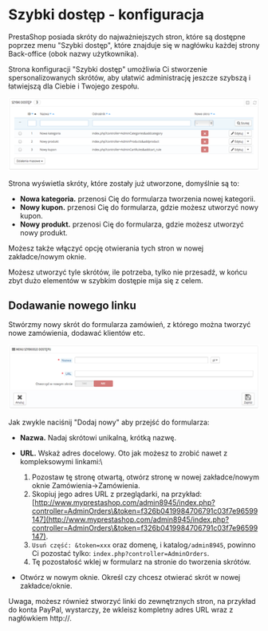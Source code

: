 # Szybki dostęp - konfiguracja

PrestaShop posiada skróty do najważniejszych stron, które są dostępne poprzez menu "Szybki dostęp", które znajduje się w nagłówku każdej strony Back-office (obok nazwy użytkownika).

Strona konfiguracji "Szybki dostęp" umożliwia Ci stworzenie spersonalizowanych skrótów, aby ułatwić administrację jeszcze szybszą i łatwiejszą dla Ciebie i Twojego zespołu.

![](../../../.gitbook/assets/30245460.png)

Strona wyświetla skróty, które zostały już utworzone, domyślnie są to:

* **Nowa kategoria.** przenosi Cię do formularza tworzenia nowej kategorii.
* **Nowy kupon.** przenosi Cię do formularza, gdzie możesz utworzyć nowy kupon.
* **Nowy produkt.** przenosi Cię do formularza, gdzie możesz utworzyć nowy produkt.

Możesz także włączyć opcję otwierania tych stron w nowej zakładce/nowym oknie.

Możesz utworzyć tyle skrótów, ile potrzeba, tylko nie przesadź, w końcu zbyt dużo elementów w szybkim dostępie mija się z celem.

## Dodawanie nowego linku <a href="#szybkidostep-konfiguracja-dodawanienowegolinku" id="szybkidostep-konfiguracja-dodawanienowegolinku"></a>

Stwórzmy nowy skrót do formularza zamówień, z którego można tworzyć nowe zamówienia, dodawać klientów etc.

![](../../../.gitbook/assets/30245461.png)

Jak zwykle naciśnij "Dodaj nowy" aby przejść do formularza:

* **Nazwa.** Nadaj skrótowi unikalną, krótką nazwę.
* **URL.** Wskaż adres docelowy. Oto jak możesz to zrobić nawet z kompleksowymi linkami:\

  1. Pozostaw tę stronę otwartą, otwórz stronę w nowej zakładce/nowym oknie Zamówienia->Zamówienia.
  2. Skopiuj jego adres URL z przeglądarki, na przykład: [http://www.myprestashop.com/admin8945/index.php?controller=AdminOrders\&token=f326b0419984706791c03f7e96599147](http://www.myprestashop.com/admin8945/index.php?controller=AdminOrders\&token=f326b0419984706791c03f7e96599147).
  3. `Usuń część: &token=xxx` oraz domenę, i katalog`/admin8945`, powinno Ci pozostać tylko: `index.php?controller=AdminOrders`.
  4. Tę pozostałość wklej w formularz na stronie do tworzenia skrótów.
* Otwórz w nowym oknie. Określ czy chcesz otwierać skrót w nowej zakładce/oknie.

Uwaga, możesz również stworzyć linki do zewnętrznych stron, na przykład do konta PayPal, wystarczy, że wkleisz kompletny adres URL wraz z nagłówkiem http://.
